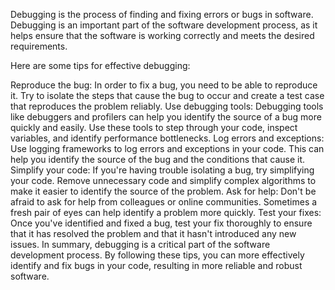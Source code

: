 Debugging is the process of finding and fixing errors or bugs in software. Debugging is an important part of the software development process, as it helps ensure that the software is working correctly and meets the desired requirements.

Here are some tips for effective debugging:

Reproduce the bug: In order to fix a bug, you need to be able to reproduce it. Try to isolate the steps that cause the bug to occur and create a test case that reproduces the problem reliably.
Use debugging tools: Debugging tools like debuggers and profilers can help you identify the source of a bug more quickly and easily. Use these tools to step through your code, inspect variables, and identify performance bottlenecks.
Log errors and exceptions: Use logging frameworks to log errors and exceptions in your code. This can help you identify the source of the bug and the conditions that cause it.
Simplify your code: If you're having trouble isolating a bug, try simplifying your code. Remove unnecessary code and simplify complex algorithms to make it easier to identify the source of the problem.
Ask for help: Don't be afraid to ask for help from colleagues or online communities. Sometimes a fresh pair of eyes can help identify a problem more quickly.
Test your fixes: Once you've identified and fixed a bug, test your fix thoroughly to ensure that it has resolved the problem and that it hasn't introduced any new issues.
In summary, debugging is a critical part of the software development process. By following these tips, you can more effectively identify and fix bugs in your code, resulting in more reliable and robust software.
